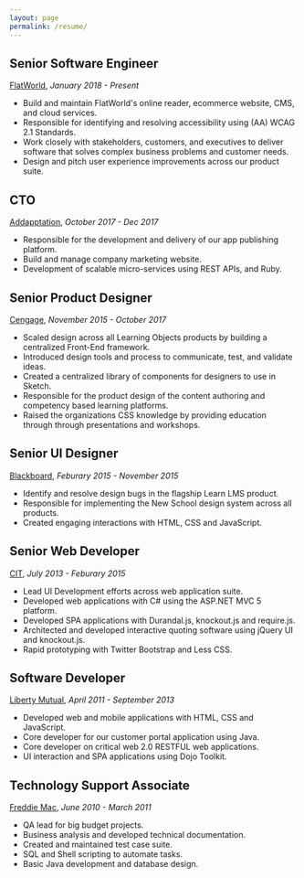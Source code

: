 ```yaml
---
layout: page
permalink: /resume/
---
```


## Senior Software Engineer
[FlatWorld](/experiences/flatworld), <em>January 2018 - Present</em>

* Build and maintain FlatWorld's online reader, ecommerce website, CMS, and cloud services.
* Responsible for identifying and resolving accessibility using (AA) WCAG 2.1 Standards.
* Work closely with stakeholders, customers, and executives to deliver software that solves complex business problems and customer needs.
* Design and pitch user experience improvements across our product suite.

## CTO
[Addapptation](https://addapptation.com), <em>October 2017 - Dec 2017</em>

* Responsible for the development and delivery of our app publishing platform.
* Build and manage company marketing website.
* Development of scalable micro-services using REST APIs, and Ruby.

## Senior Product Designer
[Cengage](https://cengage.com), <em>November 2015 - October 2017</em>

* Scaled design across all Learning Objects products by building a centralized Front-End framework.
* Introduced design tools and process to communicate, test, and validate ideas.
* Created a centralized library of components for designers to use in Sketch.
* Responsible for the product design of the content authoring and competency based learning platforms.
* Raised the organizations CSS knowledge by providing education through through presentations and workshops.

## Senior UI Designer
[Blackboard](https://blackboard.com), <em>Feburary 2015 - November 2015</em>

* Identify and resolve design bugs in the flagship Learn LMS product.
* Responsible for implementing the New School design system across all products.
* Created engaging interactions with HTML, CSS and JavaScript.

## Senior Web Developer
[CIT](https://cit.com), <em>July 2013 - Feburary 2015</em>

* Lead UI Development efforts across web application suite.
* Developed web applications with C# using the ASP.NET MVC 5 platform.
* Developed SPA applications with Durandal.js, knockout.js and require.js.
* Architected and developed interactive quoting software using jQuery UI and knockout.js.
* Rapid prototyping with Twitter Bootstrap and Less CSS.

## Software Developer
[Liberty Mutual](https://www.libertymutual.com/), <em>April 2011 - September 2013</em>

* Developed web and mobile applications with HTML, CSS and JavaScript.
* Core developer for our customer portal application using Java.
* Core developer on critical web 2.0 RESTFUL web applications.
* UI interaction and SPA applications using Dojo Toolkit.

## Technology Support Associate
[Freddie Mac](http://www.freddiemac.com/), <em>June 2010 - March 2011</em>

* QA lead for big budget projects.
* Business analysis and developed technical documentation.
* Created and maintained test case suite.
* SQL and Shell scripting to automate tasks.
* Basic Java development and database design.